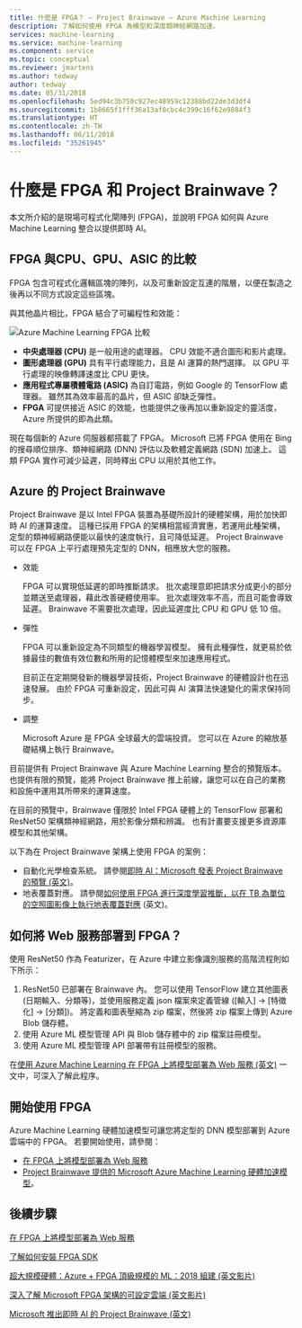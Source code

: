 ```yaml
---
title: 什麼是 FPGA？ – Project Brainwave – Azure Machine Learning
description: 了解如何使用 FPGA 為模型和深度類神經網路加速。
services: machine-learning
ms.service: machine-learning
ms.component: service
ms.topic: conceptual
ms.reviewer: jmartens
ms.author: tedway
author: tedway
ms.date: 05/31/2018
ms.openlocfilehash: 5ed94c3b750c927ec48959c12388bd22de3d3df4
ms.sourcegitcommit: 1b8665f1fff36a13af0cbc4c399c16f62e9884f3
ms.translationtype: HT
ms.contentlocale: zh-TW
ms.lasthandoff: 06/11/2018
ms.locfileid: "35261945"
---
```

# <a name="what-is-fpga-and-project-brainwave"></a>什麼是 FPGA 和 Project Brainwave？

本文所介紹的是現場可程式化閘陣列 (FPGA)，並說明 FPGA 如何與 Azure Machine Learning 整合以提供即時 AI。

## <a name="fpgas-vs-cpu-gpu-and-asic"></a>FPGA 與CPU、GPU、ASIC 的比較

FPGA 包含可程式化邏輯區塊的陣列，以及可重新設定互連的階層，以便在製造之後再以不同方式設定這些區塊。

與其他晶片相比，FPGA 結合了可編程性和效能：

![Azure Machine Learning FPGA 比較](./media/concept-accelerate-with-fpgas/azure-machine-learning-fpga-comparison.png)

- **中央處理器 (CPU)** 是一般用途的處理器。 CPU 效能不適合圖形和影片處理。
- **圖形處理器 (GPU)** 具有平行處理能力，且是 AI 運算的熱門選擇。 以 GPU 平行處理的映像轉譯速度比 CPU 更快。
- **應用程式專屬積體電路 (ASIC)** 為自訂電路，例如 Google 的 TensorFlow 處理器。 雖然其為效率最高的晶片，但 ASIC 卻缺乏彈性。
- **FPGA** 可提供接近 ASIC 的效能，也能提供之後再加以重新設定的靈活度，Azure 所提供的即為此類。

現在每個新的 Azure 伺服器都搭載了 FPGA。 Microsoft 已將 FPGA 使用在 Bing 的搜尋順位排序、類神經網路 (DNN) 評估以及軟體定義網路 (SDN) 加速上。 這類 FPGA 實作可減少延遲，同時釋出 CPU 以用於其他工作。

## <a name="project-brainwave-on-azure"></a>Azure 的 Project Brainwave

Project Brainwave 是以 Intel FPGA 裝置為基礎所設計的硬體架構，用於加快即時 AI 的運算速度。 這種已採用 FPGA 的架構相當經濟實惠，若運用此種架構，定型的類神經網路便能以最快的速度執行，且可降低延遲。 Project Brainwave 可以在 FPGA 上平行處理預先定型的 DNN，相應放大您的服務。

- 效能

    FPGA 可以實現低延遲的即時推斷請求。 批次處理意即把請求分成更小的部分並饋送至處理器，藉此改善硬體使用率。 批次處理效率不高，而且可能會導致延遲。 Brainwave 不需要批次處理，因此延遲度比 CPU 和 GPU 低 10 倍。

- 彈性

    FPGA 可以重新設定為不同類型的機器學習模型。 擁有此種彈性，就更易於依據最佳的數值有效位數和所用的記憶體模型來加速應用程式。

    目前正在定期開發新的機器學習技術，Project Brainwave 的硬體設計也在迅速發展。 由於 FPGA 可重新設定，因此可與 AI 演算法快速變化的需求保持同步。

- 調整

    Microsoft Azure 是 FPGA 全球最大的雲端投資。 您可以在 Azure 的縮放基礎結構上執行 Brainwave。

目前提供有 Project Brainwave 與 Azure Machine Learning 整合的預覽版本。 也提供有限的預覽，能將 Project Brainwave 推上前線，讓您可以在自己的業務和設施中運用其所帶來的運算速度。

在目前的預覽中，Brainwave 僅限於 Intel FPGA 硬體上的 TensorFlow 部署和 ResNet50 架構類神經網路，用於影像分類和辨識。 也有計畫要支援更多資源庫模型和其他架構。

以下為在 Project Brainwave 架構上使用 FPGA 的案例：

- 自動化光學檢查系統。 請參閱[即時 AI：Microsoft 發表 Project Brainwave 的預覽 (英文)](https://blogs.microsoft.com/ai/build-2018-project-brainwave/)。
- 地表覆蓋對應。 請參閱[如何使用 FPGA 進行深度學習推斷，以在 TB 為單位的空照圖影像上執行地表覆蓋對應](https://blogs.technet.microsoft.com/machinelearning/2018/05/29/how-to-use-fpgas-for-deep-learning-inference-to-perform-land-cover-mapping-on-terabytes-of-aerial-images/) (英文)。

## <a name="how-to-deploy-a-web-service-to-an-fpga"></a>如何將 Web 服務部署到 FPGA？

使用 ResNet50 作為 Featurizer，在 Azure 中建立影像識別服務的高階流程則如下所示：

1. ResNet50 已部署在 Brainwave 內。 您可以使用 TensorFlow 建立其他圖表 (日期輸入、分類等)，並使用服務定義 json 檔案來定義管線 ([輸入] -> [特徵化] -> [分類])。 將定義和圖表壓縮為 zip 檔案，然後將 zip 檔案上傳到 Azure Blob 儲存體。
2. 使用 Azure ML 模型管理 API 與 Blob 儲存體中的 zip 檔案註冊模型。
3. 使用 Azure ML 模型管理 API 部署帶有註冊模型的服務。

在[使用 Azure Machine Learning 在 FPGA 上將模型部署為 Web 服務 (英文)](how-to-deploy-fpga-web-service.md) 一文中，可深入了解此程序。


## <a name="start-using-fpga"></a>開始使用 FPGA

Azure Machine Learning 硬體加速模型可讓您將定型的 DNN 模型部署到 Azure 雲端中的 FPGA。 若要開始使用，請參閱：

- [在 FPGA 上將模型部署為 Web 服務](how-to-deploy-fpga-web-service.md)
- [Project Brainwave 提供的 Microsoft Azure Machine Learning 硬體加速模型](https://github.com/azure/aml-real-time-ai)。

## <a name="next-steps"></a>後續步驟

[在 FPGA 上將模型部署為 Web 服務](how-to-deploy-fpga-web-service.md)

[了解如何安裝 FPGA SDK](reference-fpga-package-overview.md)

[超大規模硬體：Azure + FPGA 頂級規模的 ML：2018 組建 (英文影片)](https://www.youtube.com/watch?v=BMgQAHIx2eY)

[深入了解 Microsoft FPGA 架構的可設定雲端 (英文影片)](https://channel9.msdn.com/Events/Build/2017/B8063)

[Microsoft 推出即時 AI 的 Project Brainwave (英文)](https://www.microsoft.com/research/blog/microsoft-unveils-project-brainwave/)